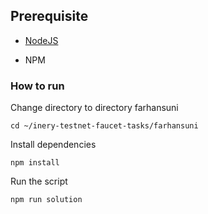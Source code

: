 ## Prerequisite

- [NodeJS](https://nodejs.org/en/)

- NPM



### How to run

Change directory to directory farhansuni

```shell
cd ~/inery-testnet-faucet-tasks/farhansuni
```


Install dependencies

```shell
npm install
```



Run the script

```
npm run solution
```
